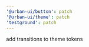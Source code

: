 ```yaml
---
'@urban-ui/button': patch
'@urban-ui/theme': patch
'testground': patch
---
```


add transitions to theme tokens
